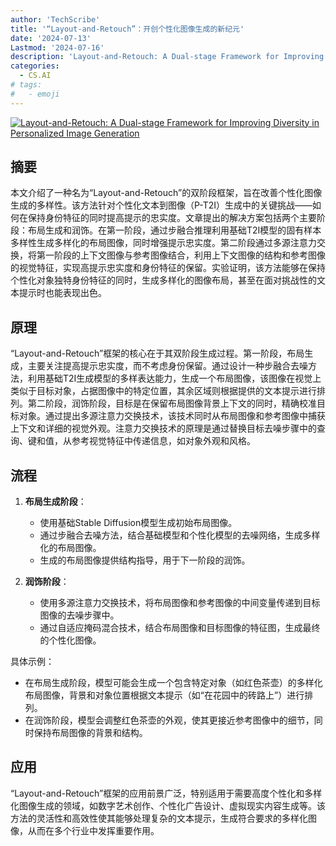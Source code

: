 ```yaml
---
author: 'TechScribe'
title: '“Layout-and-Retouch”：开创个性化图像生成的新纪元'
date: '2024-07-13'
Lastmod: '2024-07-16'
description: 'Layout-and-Retouch: A Dual-stage Framework for Improving Diversity in Personalized Image Generation'
categories:
  - CS.AI
# tags:
#   - emoji
---
```


[![Layout-and-Retouch: A Dual-stage Framework for Improving Diversity in Personalized Image Generation](https://arxiv-research-1301205113.cos.ap-guangzhou.myqcloud.com/images/2407.09779v1.pdf_0.jpg)](https://arxiv.org/abs/2407.09779v1)

## 摘要

本文介绍了一种名为“Layout-and-Retouch”的双阶段框架，旨在改善个性化图像生成的多样性。该方法针对个性化文本到图像（P-T2I）生成中的关键挑战——如何在保持身份特征的同时提高提示的忠实度。文章提出的解决方案包括两个主要阶段：布局生成和润饰。在第一阶段，通过步融合推理利用基础T2I模型的固有样本多样性生成多样化的布局图像，同时增强提示忠实度。第二阶段通过多源注意力交换，将第一阶段的上下文图像与参考图像结合，利用上下文图像的结构和参考图像的视觉特征，实现高提示忠实度和身份特征的保留。实验证明，该方法能够在保持个性化对象独特身份特征的同时，生成多样化的图像布局，甚至在面对挑战性的文本提示时也能表现出色。<!--more-->

## 原理

“Layout-and-Retouch”框架的核心在于其双阶段生成过程。第一阶段，布局生成，主要关注提高提示忠实度，而不考虑身份保留。通过设计一种步融合去噪方法，利用基础T2I生成模型的多样表达能力，生成一个布局图像，该图像在视觉上类似于目标对象，占据图像中的特定位置，其余区域则根据提供的文本提示进行排列。第二阶段，润饰阶段，目标是在保留布局图像背景上下文的同时，精确校准目标对象。通过提出多源注意力交换技术，该技术同时从布局图像和参考图像中捕获上下文和详细的视觉外观。注意力交换技术的原理是通过替换目标去噪步骤中的查询、键和值，从参考视觉特征中传递信息，如对象外观和风格。

## 流程

1. **布局生成阶段**：
   - 使用基础Stable Diffusion模型生成初始布局图像。
   - 通过步融合去噪方法，结合基础模型和个性化模型的去噪网络，生成多样化的布局图像。
   - 生成的布局图像提供结构指导，用于下一阶段的润饰。

2. **润饰阶段**：
   - 使用多源注意力交换技术，将布局图像和参考图像的中间变量传递到目标图像的去噪步骤中。
   - 通过自适应掩码混合技术，结合布局图像和目标图像的特征图，生成最终的个性化图像。

具体示例：
- 在布局生成阶段，模型可能会生成一个包含特定对象（如红色茶壶）的多样化布局图像，背景和对象位置根据文本提示（如“在花园中的砖路上”）进行排列。
- 在润饰阶段，模型会调整红色茶壶的外观，使其更接近参考图像中的细节，同时保持布局图像的背景和结构。

## 应用

“Layout-and-Retouch”框架的应用前景广泛，特别适用于需要高度个性化和多样化图像生成的领域，如数字艺术创作、个性化广告设计、虚拟现实内容生成等。该方法的灵活性和高效性使其能够处理复杂的文本提示，生成符合要求的多样化图像，从而在多个行业中发挥重要作用。